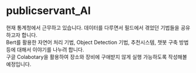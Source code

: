 # publicservant_AI

현재 통계청에서 근무하고 있습니다. 데이터를 다루면서 필드에서 겪었던 기법들을 공유하고자 합니다.  
Bert를 활용한 자연어 처리 기법, Object Detection 기법, 추천시스템, 챗봇 구축 방법 등에 대해서 이야기를 나누려 합니다.  
구글 Colabotary을 활용하여 장소와 장비에 구애받지 않게 실행 가능하도록 작성해볼 예정입니다.
